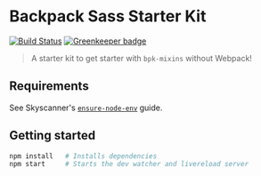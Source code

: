# Backpack Sass Starter Kit

[![Build Status](https://travis-ci.org/Skyscanner/backpack-scss-starter.svg?branch=master)](https://travis-ci.org/Skyscanner/backpack-scss-starter)
[![Greenkeeper badge](https://badges.greenkeeper.io/Skyscanner/backpack-scss-starter.svg)](https://greenkeeper.io/)

> A starter kit to get starter with `bpk-mixins` without Webpack!

## Requirements

See Skyscanner's [`ensure-node-env`](https://github.com/Skyscanner/ensure-node-env#guide) guide.

## Getting started

```sh
npm install   # Installs dependencies
npm start     # Starts the dev watcher and livereload server
```
